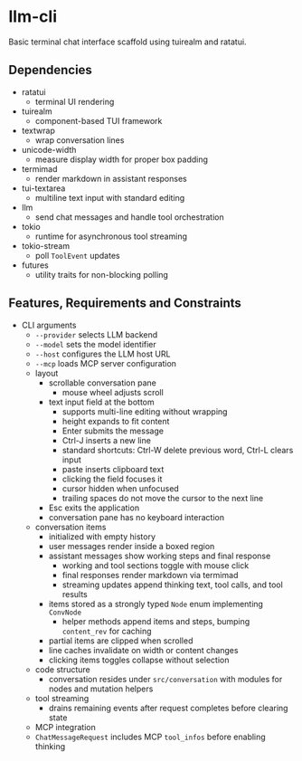 # llm-cli
Basic terminal chat interface scaffold using tuirealm and ratatui.

## Dependencies
- ratatui
  - terminal UI rendering
- tuirealm
  - component-based TUI framework
- textwrap
  - wrap conversation lines
- unicode-width
  - measure display width for proper box padding
- termimad
  - render markdown in assistant responses
- tui-textarea
  - multiline text input with standard editing
- llm
  - send chat messages and handle tool orchestration
- tokio
  - runtime for asynchronous tool streaming
- tokio-stream
  - poll `ToolEvent` updates
- futures
  - utility traits for non-blocking polling

## Features, Requirements and Constraints
- CLI arguments
  - `--provider` selects LLM backend
  - `--model` sets the model identifier
  - `--host` configures the LLM host URL
  - `--mcp` loads MCP server configuration
  - layout
    - scrollable conversation pane
      - mouse wheel adjusts scroll
    - text input field at the bottom
      - supports multi-line editing without wrapping
      - height expands to fit content
      - Enter submits the message
      - Ctrl-J inserts a new line
      - standard shortcuts: Ctrl-W delete previous word, Ctrl-L clears input
      - paste inserts clipboard text
      - clicking the field focuses it
      - cursor hidden when unfocused
      - trailing spaces do not move the cursor to the next line
    - Esc exits the application
    - conversation pane has no keyboard interaction
  - conversation items
    - initialized with empty history
    - user messages render inside a boxed region
    - assistant messages show working steps and final response
      - working and tool sections toggle with mouse click
      - final responses render markdown via termimad
      - streaming updates append thinking text, tool calls, and tool results
    - items stored as a strongly typed `Node` enum implementing `ConvNode`
      - helper methods append items and steps, bumping `content_rev` for caching
    - partial items are clipped when scrolled
    - line caches invalidate on width or content changes
    - clicking items toggles collapse without selection
  - code structure
    - conversation resides under `src/conversation` with modules for nodes and mutation helpers
  - tool streaming
    - drains remaining events after request completes before clearing state
  - MCP integration
  - `ChatMessageRequest` includes MCP `tool_infos` before enabling thinking
